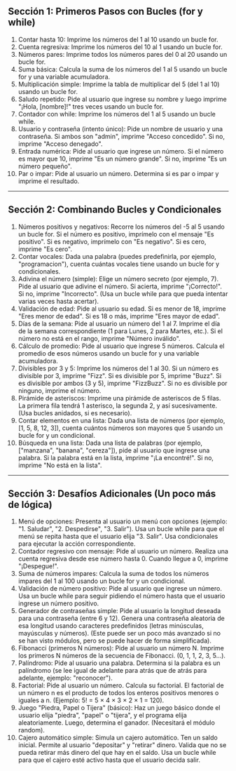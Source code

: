 ## Sección 1: Primeros Pasos con Bucles (for y while)

1. Contar hasta 10: Imprime los números del 1 al 10 usando un bucle for.
2. Cuenta regresiva: Imprime los números del 10 al 1 usando un bucle for.
3. Números pares: Imprime todos los números pares del 0 al 20 usando un bucle for.
4. Suma básica: Calcula la suma de los números del 1 al 5 usando un bucle for y una variable acumuladora.
5. Multiplicación simple: Imprime la tabla de multiplicar del 5 (del 1 al 10) usando un bucle for.
6. Saludo repetido: Pide al usuario que ingrese su nombre y luego imprime "¡Hola, [nombre]!" tres veces usando un bucle for.
7. Contador con while: Imprime los números del 1 al 5 usando un bucle while.
8. Usuario y contraseña (intento único): Pide un nombre de usuario y una contraseña. Si ambos son "admin", imprime "Acceso concedido". Si no, imprime "Acceso denegado".
9. Entrada numérica: Pide al usuario que ingrese un número. Si el número es mayor que 10, imprime "Es un número grande". Si no, imprime "Es un número pequeño".
10. Par o impar: Pide al usuario un número. Determina si es par o impar y imprime el resultado.

---

## Sección 2: Combinando Bucles y Condicionales

1. Números positivos y negativos: Recorre los números del -5 al 5 usando un bucle for. Si el número es positivo, imprímelo con el mensaje "Es positivo". Si es negativo, imprímelo con "Es negativo". Si es cero, imprime "Es cero".
2. Contar vocales: Dada una palabra (puedes predefinirla, por ejemplo, "programacion"), cuenta cuántas vocales tiene usando un bucle for y condicionales.
3. Adivina el número (simple): Elige un número secreto (por ejemplo, 7). Pide al usuario que adivine el número. Si acierta, imprime "¡Correcto!". Si no, imprime "Incorrecto". (Usa un bucle while para que pueda intentar varias veces hasta acertar).
4. Validación de edad: Pide al usuario su edad. Si es menor de 18, imprime "Eres menor de edad". Si es 18 o más, imprime "Eres mayor de edad".
5. Días de la semana: Pide al usuario un número del 1 al 7. Imprime el día de la semana correspondiente (1 para Lunes, 2 para Martes, etc.). Si el número no está en el rango, imprime "Número inválido".
6. Cálculo de promedio: Pide al usuario que ingrese 5 números. Calcula el promedio de esos números usando un bucle for y una variable acumuladora.
7. Divisibles por 3 y 5: Imprime los números del 1 al 30. Si un número es divisible por 3, imprime "Fizz". Si es divisible por 5, imprime "Buzz". Si es divisible por ambos (3 y 5), imprime "FizzBuzz". Si no es divisible por ninguno, imprime el número.
8. Pirámide de asteriscos: Imprime una pirámide de asteriscos de 5 filas. La primera fila tendrá 1 asterisco, la segunda 2, y así sucesivamente. (Usa bucles anidados, si es necesario).
9. Contar elementos en una lista: Dada una lista de números (por ejemplo, [1, 5, 8, 12, 3]), cuenta cuántos números son mayores que 5 usando un bucle for y un condicional.
10. Búsqueda en una lista: Dada una lista de palabras (por ejemplo, ["manzana", "banana", "cereza"]), pide al usuario que ingrese una palabra. Si la palabra está en la lista, imprime "¡La encontré!". Si no, imprime "No está en la lista".

---

## Sección 3: Desafíos Adicionales (Un poco más de lógica)

1. Menú de opciones: Presenta al usuario un menú con opciones (ejemplo: "1. Saludar", "2. Despedirse", "3. Salir"). Usa un bucle while para que el menú se repita hasta que el usuario elija "3. Salir". Usa condicionales para ejecutar la acción correspondiente.
2. Contador regresivo con mensaje: Pide al usuario un número. Realiza una cuenta regresiva desde ese número hasta 0. Cuando llegue a 0, imprime "¡Despegue!".
3. Suma de números impares: Calcula la suma de todos los números impares del 1 al 100 usando un bucle for y un condicional.
4. Validación de número positivo: Pide al usuario que ingrese un número. Usa un bucle while para seguir pidiendo el número hasta que el usuario ingrese un número positivo.
5. Generador de contraseñas simple: Pide al usuario la longitud deseada para una contraseña (entre 6 y 12). Genera una contraseña aleatoria de esa longitud usando caracteres predefinidos (letras minúsculas, mayúsculas y números). (Este puede ser un poco más avanzado si no se han visto módulos, pero se puede hacer de forma simplificada).
6. Fibonacci (primeros N números): Pide al usuario un número N. Imprime los primeros N números de la secuencia de Fibonacci. (0, 1, 1, 2, 3, 5...).
7. Palíndromo: Pide al usuario una palabra. Determina si la palabra es un palíndromo (se lee igual de adelante para atrás que de atrás para adelante, ejemplo: "reconocer").
8. Factorial: Pide al usuario un número. Calcula su factorial. El factorial de un número n es el producto de todos los enteros positivos menores o iguales a n. (Ejemplo: 5! = 5 × 4 × 3 × 2 × 1 = 120).
9. Juego "Piedra, Papel o Tijera" (básico): Haz un juego básico donde el usuario elija "piedra", "papel" o "tijera", y el programa elija aleatoriamente. Luego, determina el ganador. (Necesitará el módulo random).
10. Cajero automático simple: Simula un cajero automático. Ten un saldo inicial. Permite al usuario "depositar" y "retirar" dinero. Valida que no se pueda retirar más dinero del que hay en el saldo. Usa un bucle while para que el cajero esté activo hasta que el usuario decida salir.
